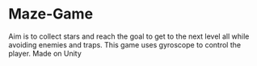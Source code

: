# Maze-Game
Aim is to collect stars and reach the goal to get to the next level all while avoiding enemies and traps. This game uses gyroscope to control the player.
Made on Unity
